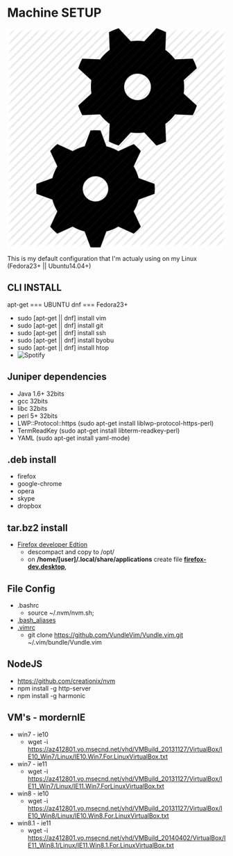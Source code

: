 # Machine SETUP

![Massacote Setup](./doc/img/setup.png)

This is my default configuration that I'm actualy using on my Linux (Fedora23+ || Ubuntu14.04+)


## CLI INSTALL
apt-get === UBUNTU
dnf     === Fedora23+

* sudo [apt-get || dnf] install vim
* sudo [apt-get || dnf] install git
* sudo [apt-get || dnf] install ssh
* sudo [apt-get || dnf] install byobu
* sudo [apt-get || dnf] install htop
* ![Spotify](https://www.spotify.com/br/download/linux/)


## Juniper dependencies
* Java 1.6+ 32bits
* gcc 32bits
* libc 32bits
* perl 5+ 32bits
* LWP::Protocol::https (sudo apt-get install liblwp-protocol-https-perl)
* TermReadKey (sudo apt-get install libterm-readkey-perl)
* YAML (sudo apt-get install yaml-mode)

## .deb install
* firefox
* google-chrome
* opera
* skype
* dropbox


## tar.bz2 install
* [Firefox developer Edtion](https://www.mozilla.org/pt-BR/firefox/developer/)
  * descompact and copy to /opt/
  * on __/home/[user]/.local/share/applications__ create file [__firefox-dev.desktop__](./firefox-dev.desktop), 

## File Config
* .bashrc
    * source ~/.nvm/nvm.sh;
* [.bash_aliases](./file-config/.bash_aliases) 
* [.vimrc](./file-config/.vimrc)
    * git clone https://github.com/VundleVim/Vundle.vim.git ~/.vim/bundle/Vundle.vim


## NodeJS
* https://github.com/creationix/nvm
* npm install -g http-server
* npm install -g harmonic
 

## VM's - mordernIE
* win7 - ie10
    * wget -i https://az412801.vo.msecnd.net/vhd/VMBuild_20131127/VirtualBox/IE10_Win7/Linux/IE10.Win7.For.LinuxVirtualBox.txt
* win7 - ie11
    * wget -i https://az412801.vo.msecnd.net/vhd/VMBuild_20131127/VirtualBox/IE11_Win7/Linux/IE11.Win7.ForLinuxVirtualBox.txt
* win8 - ie10
    * wget -i https://az412801.vo.msecnd.net/vhd/VMBuild_20131127/VirtualBox/IE10_Win8/Linux/IE10.Win8.For.LinuxVirtualBox.txt
* win8.1 - ie11
    * wget -i https://az412801.vo.msecnd.net/vhd/VMBuild_20140402/VirtualBox/IE11_Win8.1/Linux/IE11.Win8.1.For.LinuxVirtualBox.txt

